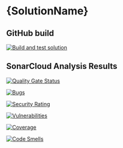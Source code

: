 # {SolutionName}

## GitHub build
[![Build and test solution](https://github.com/jbarden/{SolutionName}/actions/workflows/dotnet.yml/badge.svg)](https://github.com/jbarden/{SolutionName}/actions/workflows/dotnet.yml)

## SonarCloud Analysis Results

[![Quality Gate Status](https://sonarcloud.io/api/project_badges/measure?project=jbarden_{SolutionName}&metric=alert_status)](https://sonarcloud.io/summary/new_code?id=jbarden_{SolutionName})

[![Bugs](https://sonarcloud.io/api/project_badges/measure?project=jbarden_{SolutionName}&metric=bugs)](https://sonarcloud.io/summary/new_code?id=jbarden_{SolutionName})

[![Security Rating](https://sonarcloud.io/api/project_badges/measure?project=jbarden_{SolutionName}&metric=security_rating)](https://sonarcloud.io/summary/new_code?id=jbarden_{SolutionName})

[![Vulnerabilities](https://sonarcloud.io/api/project_badges/measure?project=jbarden_{SolutionName}&metric=vulnerabilities)](https://sonarcloud.io/summary/new_code?id=jbarden_{SolutionName})

[![Coverage](https://sonarcloud.io/api/project_badges/measure?project=jbarden_{SolutionName}&metric=coverage)](https://sonarcloud.io/summary/new_code?id=jbarden_{SolutionName})

[![Code Smells](https://sonarcloud.io/api/project_badges/measure?project=jbarden_{SolutionName}&metric=code_smells)](https://sonarcloud.io/summary/new_code?id=jbarden_{SolutionName})
